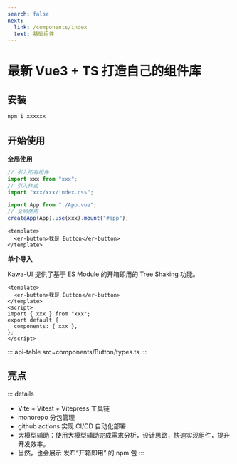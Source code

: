 ```yaml
---
search: false
next:
  link: /components/index
  text: 基础组件
---
```


# 最新 Vue3 + TS 打造自己的组件库

## 安装

```bash
npm i xxxxxx
```

## 开始使用

**全局使用**

```js
// 引入所有组件
import xxx from "xxx";
// 引入样式
import "xxx/xxx/index.css";

import App from "./App.vue";
// 全局使用
createApp(App).use(xxx).mount("#app");
```

```vue
<template>
  <er-button>我是 Button</er-button>
</template>
```

**单个导入**

Kawa-UI 提供了基于 ES Module 的开箱即用的 Tree Shaking 功能。

```vue
<template>
  <er-button>我是 Button</er-button>
</template>
<script>
import { xxx } from "xxx";
export default {
  components: { xxx },
};
</script>
```


::: api-table src=components/Button/types.ts
:::

## 亮点

::: details

- Vite + Vitest + Vitepress 工具链
- monorepo 分包管理
- github actions 实现 CI/CD 自动化部署
- 大模型辅助：使用大模型辅助完成需求分析，设计思路，快速实现组件，提升开发效率。
- 当然，也会展示 发布“开箱即用” 的 npm 包
  :::
